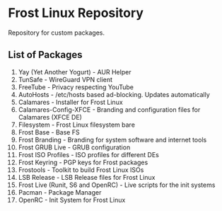 # Frost Linux Repository


Repository for custom packages. 

## List of Packages

1. Yay (Yet Another Yogurt) - AUR Helper
2. TunSafe - WireGuard VPN client
3. FreeTube - Privacy respecting YouTube
4. AutoHosts - /etc/hosts based ad-blocking. Updates automatically 
5. Calamares - Installer for Frost Linux
6. Calamares-Config-XFCE - Branding and configuration files for Calamares (XFCE DE)
7. Filesystem - Frost Linux filesystem bare 
8. Frost Base - Base FS 
9. Frost Branding - Branding for system software and internet tools 
10. Frost GRUB Live - GRUB configuration
11. Frost ISO Profiles - ISO profiles for different DEs
12. Frost Keyring - PGP keys for Frost packages
13. Frostools - Toolkit to build Frost Linux ISOs
14. LSB Release - LSB Release files for Frost Linux
15. Frost Live (Runit, S6 and OpenRC) - Live scripts for the init systems
16. Pacman - Package Manager
17. OpenRC - Init System for Frost Linux
